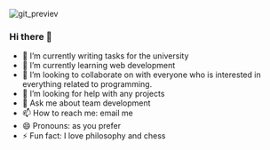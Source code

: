 ![git_previev](https://user-images.githubusercontent.com/58694421/118956425-4331b300-b968-11eb-966f-959688470586.png)

### Hi there 👋

- 🔭 I’m currently writing tasks for the university
- 🌱 I’m currently learning web development
- 👯 I’m looking to collaborate on with everyone who is interested in everything related to programming.
- 🤔 I’m looking for help with any projects
- 💬 Ask me about team development
- 📫 How to reach me: email me
- 😄 Pronouns: as you prefer
- ⚡ Fun fact: I love philosophy and chess
